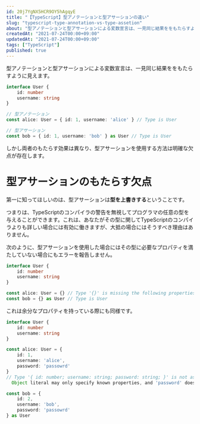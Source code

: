 ```yaml
---
id: 20j7YgNX5HCR9OY5hAgqyE
title: "【TypeScript】型アノテーションと型アサーションの違い"
slug: "typescript-type-annotation-vs-type-assetion"
about: "型アノテーションと型アサーションによる変数宣言は、一見同じ結果ををもたらすように見えます。しかし、型アサーションには明確な欠点が存在します。"
createdAt: "2021-07-24T00:00+09:00"
updatedAt: "2021-07-24T00:00+09:00"
tags: ["TypeScript"]
published: true
---
```

型アノテーションと型アサーションによる変数宣言は、一見同じ結果ををもたらすように見えます。

```ts
interface User {
    id: number
    username: string
}

// 型アノテーション
const alice: User = { id: 1, username: 'alice' } // Type is User

// 型アサーション
const bob = { id: 1, username: 'bob' } as User // Type is User
```

しかし両者のもたらす効果は異なり、型アサーションを使用する方法は明確な欠点が存在します。

# 型アサーションのもたらす欠点

第一に知ってほしいのは、型アサーションは**型を上書きする**ということです。

つまりは、TypeScriptのコンパイラの警告を無視してプログラマの任意の型を与えることができます。これは、あなたがその型に関してTypeScriptのコンパイラよりも詳しい場合には有効に働きますが、大抵の場合にはそうすべき理由はありません。

次のように、型アサーションを使用した場合にはその型に必要なプロパティを満たしていない場合にもエラーを報告しません。

```ts
interface User {
    id: number
    username: string
}

const alice: User = {} // Type '{}' is missing the following properties from type 'User': id, username
const bob = {} as User // Type is User
```

これは余分なプロパティを持っている際にも同様です。

```ts
interface User {
    id: number
    username: string
}

const alice: User = {
    id: 1,
    username: 'alice',
    password: 'passowrd'
}
// Type '{ id: number; username: string; password: string; }' is not assignable to type 'User'.
  Object literal may only specify known properties, and 'password' does not exist in type 'User'.

const bob = {
    id: 2,
    username: 'bob',
    password: 'passowrd'
} as User
```

